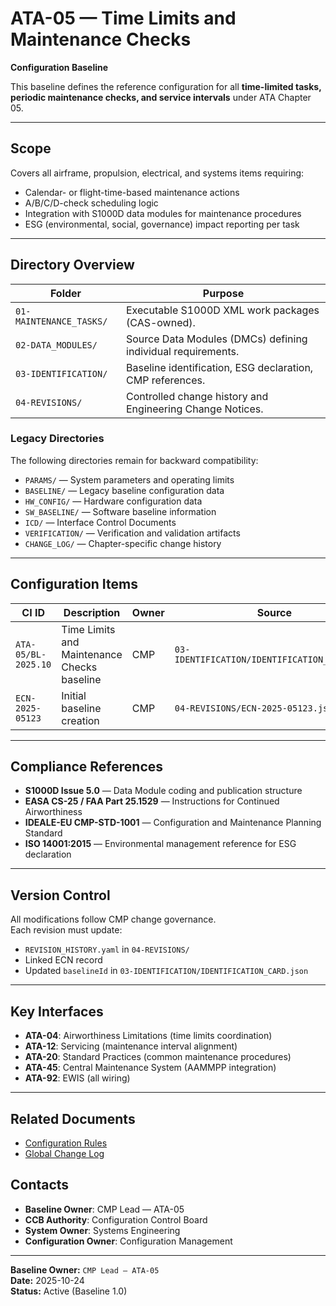# ATA-05 — Time Limits and Maintenance Checks

**Configuration Baseline**

This baseline defines the reference configuration for all **time-limited tasks, periodic maintenance checks, and service intervals** under ATA Chapter 05.

---

## Scope
Covers all airframe, propulsion, electrical, and systems items requiring:
- Calendar- or flight-time-based maintenance actions  
- A/B/C/D-check scheduling logic  
- Integration with S1000D data modules for maintenance procedures  
- ESG (environmental, social, governance) impact reporting per task

---

## Directory Overview

| Folder | Purpose |
|---------|----------|
| `01-MAINTENANCE_TASKS/` | Executable S1000D XML work packages (CAS-owned). |
| `02-DATA_MODULES/` | Source Data Modules (DMCs) defining individual requirements. |
| `03-IDENTIFICATION/` | Baseline identification, ESG declaration, CMP references. |
| `04-REVISIONS/` | Controlled change history and Engineering Change Notices. |

### Legacy Directories
The following directories remain for backward compatibility:
- `PARAMS/` — System parameters and operating limits
- `BASELINE/` — Legacy baseline configuration data
- `HW_CONFIG/` — Hardware configuration data
- `SW_BASELINE/` — Software baseline information
- `ICD/` — Interface Control Documents
- `VERIFICATION/` — Verification and validation artifacts
- `CHANGE_LOG/` — Chapter-specific change history

---

## Configuration Items
| CI ID | Description | Owner | Source |
|-------|--------------|--------|---------|
| `ATA-05/BL-2025.10` | Time Limits and Maintenance Checks baseline | CMP | `03-IDENTIFICATION/IDENTIFICATION_CARD.json` |
| `ECN-2025-05123` | Initial baseline creation | CMP | `04-REVISIONS/ECN-2025-05123.json` |

---

## Compliance References
- **S1000D Issue 5.0** — Data Module coding and publication structure  
- **EASA CS-25 / FAA Part 25.1529** — Instructions for Continued Airworthiness  
- **IDEALE-EU CMP-STD-1001** — Configuration and Maintenance Planning Standard  
- **ISO 14001:2015** — Environmental management reference for ESG declaration

---

## Version Control
All modifications follow CMP change governance.  
Each revision must update:
- `REVISION_HISTORY.yaml` in `04-REVISIONS/`
- Linked ECN record
- Updated `baselineId` in `03-IDENTIFICATION/IDENTIFICATION_CARD.json`

---

## Key Interfaces

- **ATA-04**: Airworthiness Limitations (time limits coordination)
- **ATA-12**: Servicing (maintenance interval alignment)
- **ATA-20**: Standard Practices (common maintenance procedures)
- **ATA-45**: Central Maintenance System (AAMMPP integration)
- **ATA-92**: EWIS (all wiring)

---

## Related Documents

- [Configuration Rules](../ATA-00_GENERAL/RULES.md)
- [Global Change Log](../ATA-00_GENERAL/GLOBAL_CHANGE_LOG.csv)

## Contacts

- **Baseline Owner**: CMP Lead — ATA-05
- **CCB Authority**: Configuration Control Board
- **System Owner**: Systems Engineering
- **Configuration Owner**: Configuration Management

---

**Baseline Owner:** `CMP Lead — ATA-05`  
**Date:** 2025-10-24  
**Status:** Active (Baseline 1.0)
